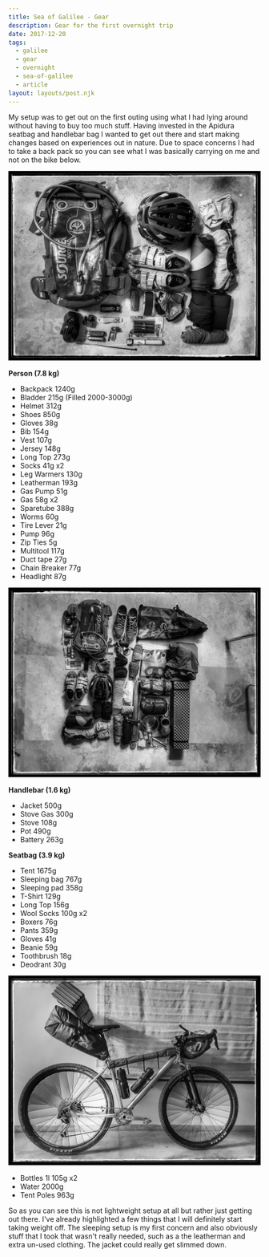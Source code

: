 ```yaml
---
title: Sea of Galilee - Gear
description: Gear for the first overnight trip
date: 2017-12-20
tags:
  - galilee
  - gear
  - overnight
  - sea-of-galilee
  - article
layout: layouts/post.njk
---
```

My setup was to get out on the first outing using what I had lying around without having to buy too much stuff. Having invested in the Apidura seatbag and handlebar bag I wanted to get out there and start making changes based on experiences out in nature. Due to space concerns I had to take a back pack so you can see what I was basically carrying on me and not on the bike below.

![image](/img/20171214_195801-01.jpeg)

**Person (7.8 kg)**

  * Backpack 1240g
  * Bladder 215g (Filled 2000-3000g)
  * Helmet 312g
  * Shoes 850g
  * Gloves 38g
  * Bib 154g
  * Vest 107g
  * Jersey 148g
  * Long Top 273g
  * Socks 41g x2
  * Leg Warmers 130g
  * Leatherman 193g
  * Gas Pump 51g
  * Gas 58g x2
  * Sparetube 388g
  * Worms 60g
  * Tire Lever 21g
  * Pump 96g
  * Zip Ties 5g
  * Multitool 117g
  * Duct tape 27g
  * Chain Breaker 77g
  * Headlight 87g

![image](/img/20171214_201903-01.jpeg)

**Handlebar (1.6 kg)**
  * Jacket 500g
  * Stove Gas 300g
  * Stove 108g
  * Pot 490g
  * Battery 263g

**Seatbag  (3.9 kg)**

  * Tent 1675g
  * Sleeping bag 767g
  * Sleeping pad 358g
  * T-Shirt 129g
  * Long Top 156g
  * Wool Socks 100g x2
  * Boxers 76g
  * Pants 359g
  * Gloves 41g
  * Beanie 59g
  * Toothbrush 18g
  * Deodrant 30g

![image](/img/20171214_211228-02.jpeg)

  * Bottles 1l 105g x2
  * Water 2000g
  * Tent Poles 963g

So as you can see this is not lightweight setup at all but rather just getting out there. I've already highlighted a few things that I will definitely start taking weight off. The sleeping setup is my first concern and also obviously stuff that I took that wasn't really needed, such as a the leatherman and extra un-used clothing. The jacket could really get slimmed down.